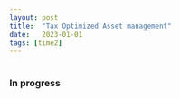 ```yaml
---
layout: post
title:  "Tax Optimized Asset management"
date:   2023-01-01
tags: [time2]
---
```


#


### In progress